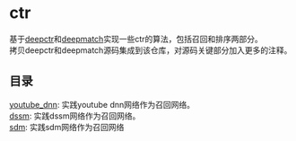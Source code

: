 # ctr
基于[deepctr](https://github.com/shenweichen/DeepCTR)和[deepmatch](https://github.com/shenweichen/DeepMatch)实现一些ctr的算法，包括召回和排序两部分。<br>
拷贝deepctr和deepmatch源码集成到该仓库，对源码关键部分加入更多的注释。

## 目录
[youtube_dnn](https://github.com/zhaocc1106/ctr/tree/master/recall/youtube_dnn): 实践youtube dnn网络作为召回网络。<br>
[dssm](https://github.com/zhaocc1106/ctr/tree/master/recall/dssm): 实践dssm网络作为召回网络。<br>
[sdm](https://github.com/zhaocc1106/ctr/tree/master/recall/sdm): 实践sdm网络作为召回网络
